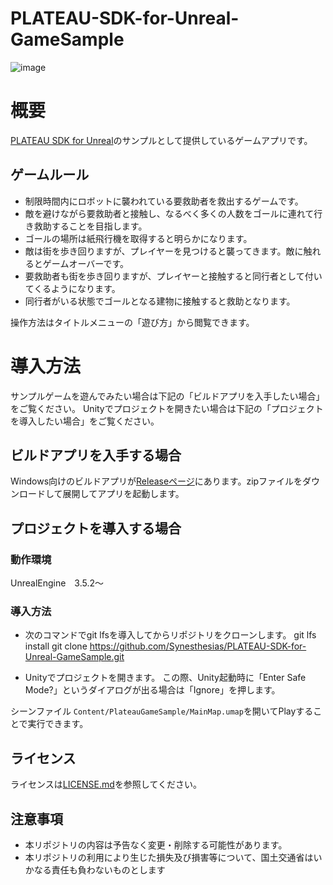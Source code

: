 # PLATEAU-SDK-for-Unreal-GameSample

![image](https://github.com/Synesthesias/PLATEAU-SDK-for-Unreal-GameSample/assets/118872701/eff479a6-c1d7-4f5c-b27b-6f87664238a1)


# 概要
[PLATEAU SDK for Unreal](https://github.com/Project-PLATEAU/PLATEAU-SDK-for-Unreal)のサンプルとして提供しているゲームアプリです。

## ゲームルール
- 制限時間内にロボットに襲われている要救助者を救出するゲームです。
- 敵を避けながら要救助者と接触し、なるべく多くの人数をゴールに連れて行き救助することを目指します。
- ゴールの場所は紙飛行機を取得すると明らかになります。
- 敵は街を歩き回りますが、プレイヤーを見つけると襲ってきます。敵に触れるとゲームオーバーです。
- 要救助者も街を歩き回りますが、プレイヤーと接触すると同行者として付いてくるようになります。
- 同行者がいる状態でゴールとなる建物に接触すると救助となります。

操作方法はタイトルメニューの「遊び方」から閲覧できます。

# 導入方法
サンプルゲームを遊んでみたい場合は下記の「ビルドアプリを入手したい場合」をご覧ください。
Unityでプロジェクトを開きたい場合は下記の「プロジェクトを導入したい場合」をご覧ください。

## ビルドアプリを入手する場合
Windows向けのビルドアプリが[Releaseページ](https://github.com/Synesthesias/PLATEAU-SDK-for-Unreal-GameSample/tags)にあります。zipファイルをダウンロードして展開してアプリを起動します。

## プロジェクトを導入する場合

### 動作環境
UnrealEngine　3.5.2～

### 導入方法
- 次のコマンドでgit lfsを導入してからリポジトリをクローンします。
git lfs install
git clone https://github.com/Synesthesias/PLATEAU-SDK-for-Unreal-GameSample.git

- Unityでプロジェクトを開きます。
この際、Unity起動時に「Enter Safe Mode?」というダイアログが出る場合は「Ignore」を押します。

シーンファイル `Content/PlateauGameSample/MainMap.umap`を開いてPlayすることで実行できます。

## ライセンス
ライセンスは[LICENSE.md](/LICENSE.md)を参照してください。

## 注意事項
- 本リポジトリの内容は予告なく変更・削除する可能性があります。
- 本リポジトリの利用により生じた損失及び損害等について、国土交通省はいかなる責任も負わないものとします


